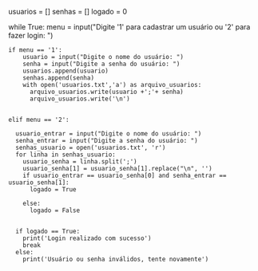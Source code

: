 usuarios = []
senhas = []
logado = 0

while True:
    menu = input("Digite '1' para cadastrar um usuário ou '2' para fazer login: ")

    if menu == '1':
        usuario = input("Digite o nome do usuário: ")
        senha = input("Digite a senha do usuário: ")
        usuarios.append(usuario)
        senhas.append(senha)
        with open('usuarios.txt','a') as arquivo_usuarios:
          arquivo_usuarios.write(usuario +';'+ senha)
          arquivo_usuarios.write('\n')

           
    elif menu == '2':
        
      usuario_entrar = input("Digite o nome do usuário: ")
      senha_entrar = input("Digite a senha do usuário: ")
      senhas_usuario = open('usuarios.txt', 'r')
      for linha in senhas_usuario:
        usuario_senha = linha.split(';')
        usuario_senha[1] = usuario_senha[1].replace("\n", '')
        if usuario_entrar == usuario_senha[0] and senha_entrar == usuario_senha[1]:
          logado = True

        else:
          logado = False
          

      if logado == True:
        print('Login realizado com sucesso')
        break
      else:
        print('Usuário ou senha inválidos, tente novamente')